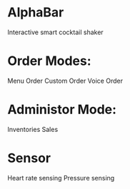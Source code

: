 # AlphaBar
Interactive smart cocktail shaker

# Order Modes:
Menu Order
Custom Order
Voice Order

# Administor Mode:
Inventories
Sales

# Sensor
Heart rate sensing
Pressure sensing

